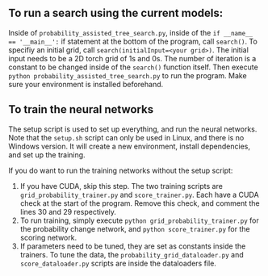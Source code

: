 ## To run a search using the current models:
Inside of `probability_assisted_tree_search.py`, inside of the `if __name__ == '__main__':` if statement at the bottom of the program, call `search()`. To specifiy an initial grid, call `search(initialInput=<your grid>)`. The initial input needs to be a 2D torch grid of 1s and 0s. The number of iteration is a constant to be changed inside of the `search()` function itself.
Then execute `python probability_assisted_tree_search.py` to run the program. Make sure your environment is installed beforehand.

## To train the neural networks
The setup script is used to set up everything, and run the neural networks. Note that the `setup.sh` script can only be used in Linux, and there is no Windows version. It will create a new environment, install dependencies, and set up the training.

If you do want to run the training networks without the setup script:
1. If you have CUDA, skip this step. The two training scripts are `grid_probability_trainer.py` and `score_trainer.py`. Each have a CUDA check at the start of the program. Remove this check, and comment the lines 30 and 29 respectively.
2. To run training, simply execute `python grid_probability_trainer.py` for the probability change network, and `python score_trainer.py` for the scoring network.
3. If parameters need to be tuned, they are set as constants inside the trainers. To tune the data, the `probability_grid_dataloader.py` and `score_dataloader.py` scripts are inside the dataloaders file. 
